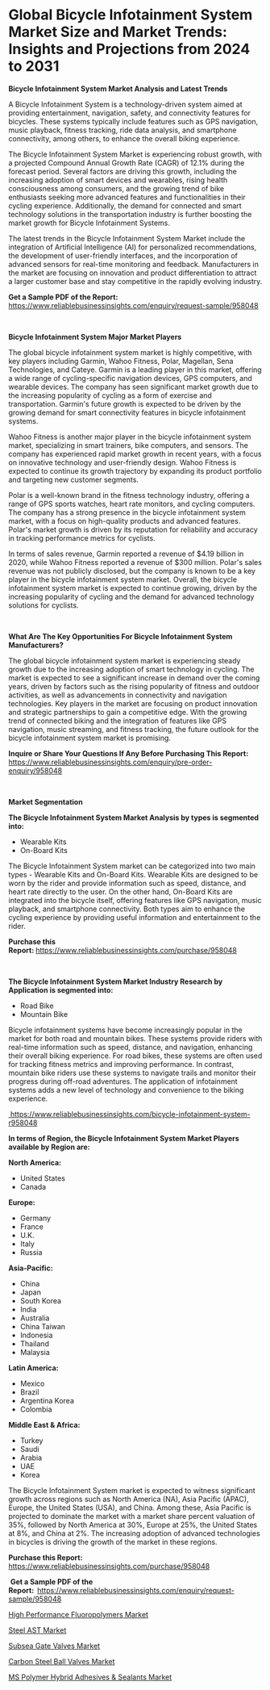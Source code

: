 <p><h1>Global Bicycle Infotainment System Market Size and Market Trends: Insights and Projections from 2024 to 2031</h1></p><p><strong>Bicycle Infotainment System Market Analysis and Latest Trends</strong></p>
<p><p>A Bicycle Infotainment System is a technology-driven system aimed at providing entertainment, navigation, safety, and connectivity features for bicycles. These systems typically include features such as GPS navigation, music playback, fitness tracking, ride data analysis, and smartphone connectivity, among others, to enhance the overall biking experience.</p><p>The Bicycle Infotainment System Market is experiencing robust growth, with a projected Compound Annual Growth Rate (CAGR) of 12.1% during the forecast period. Several factors are driving this growth, including the increasing adoption of smart devices and wearables, rising health consciousness among consumers, and the growing trend of bike enthusiasts seeking more advanced features and functionalities in their cycling experience. Additionally, the demand for connected and smart technology solutions in the transportation industry is further boosting the market growth for Bicycle Infotainment Systems.</p><p>The latest trends in the Bicycle Infotainment System Market include the integration of Artificial Intelligence (AI) for personalized recommendations, the development of user-friendly interfaces, and the incorporation of advanced sensors for real-time monitoring and feedback. Manufacturers in the market are focusing on innovation and product differentiation to attract a larger customer base and stay competitive in the rapidly evolving industry.</p></p>
<p><strong>Get a Sample PDF of the Report:&nbsp;</strong> <a href="https://www.reliablebusinessinsights.com/enquiry/request-sample/958048">https://www.reliablebusinessinsights.com/enquiry/request-sample/958048</a></p>
<p>&nbsp;</p>
<p><strong>Bicycle Infotainment System Major Market Players</strong></p>
<p><p>The global bicycle infotainment system market is highly competitive, with key players including Garmin, Wahoo Fitness, Polar, Magellan, Sena Technologies, and Cateye. Garmin is a leading player in this market, offering a wide range of cycling-specific navigation devices, GPS computers, and wearable devices. The company has seen significant market growth due to the increasing popularity of cycling as a form of exercise and transportation. Garmin's future growth is expected to be driven by the growing demand for smart connectivity features in bicycle infotainment systems.</p><p>Wahoo Fitness is another major player in the bicycle infotainment system market, specializing in smart trainers, bike computers, and sensors. The company has experienced rapid market growth in recent years, with a focus on innovative technology and user-friendly design. Wahoo Fitness is expected to continue its growth trajectory by expanding its product portfolio and targeting new customer segments.</p><p>Polar is a well-known brand in the fitness technology industry, offering a range of GPS sports watches, heart rate monitors, and cycling computers. The company has a strong presence in the bicycle infotainment system market, with a focus on high-quality products and advanced features. Polar's market growth is driven by its reputation for reliability and accuracy in tracking performance metrics for cyclists.</p><p>In terms of sales revenue, Garmin reported a revenue of $4.19 billion in 2020, while Wahoo Fitness reported a revenue of $300 million. Polar's sales revenue was not publicly disclosed, but the company is known to be a key player in the bicycle infotainment system market. Overall, the bicycle infotainment system market is expected to continue growing, driven by the increasing popularity of cycling and the demand for advanced technology solutions for cyclists.</p></p>
<p>&nbsp;</p>
<p><strong>What Are The Key Opportunities For Bicycle Infotainment System Manufacturers?</strong></p>
<p><p>The global bicycle infotainment system market is experiencing steady growth due to the increasing adoption of smart technology in cycling. The market is expected to see a significant increase in demand over the coming years, driven by factors such as the rising popularity of fitness and outdoor activities, as well as advancements in connectivity and navigation technologies. Key players in the market are focusing on product innovation and strategic partnerships to gain a competitive edge. With the growing trend of connected biking and the integration of features like GPS navigation, music streaming, and fitness tracking, the future outlook for the bicycle infotainment system market is promising.</p></p>
<p><strong>Inquire or Share Your Questions If Any Before Purchasing This Report:</strong> <a href="https://www.reliablebusinessinsights.com/enquiry/pre-order-enquiry/958048">https://www.reliablebusinessinsights.com/enquiry/pre-order-enquiry/958048</a></p>
<p>&nbsp;</p>
<p><strong>Market Segmentation</strong></p>
<p><strong>The Bicycle Infotainment System Market Analysis by types is segmented into:</strong></p>
<p><ul><li>Wearable Kits</li><li>On-Board Kits</li></ul></p>
<p><p>The Bicycle Infotainment System market can be categorized into two main types - Wearable Kits and On-Board Kits. Wearable Kits are designed to be worn by the rider and provide information such as speed, distance, and heart rate directly to the user. On the other hand, On-Board Kits are integrated into the bicycle itself, offering features like GPS navigation, music playback, and smartphone connectivity. Both types aim to enhance the cycling experience by providing useful information and entertainment to the rider.</p></p>
<p><strong>Purchase this Report:&nbsp;</strong><a href="https://www.reliablebusinessinsights.com/purchase/958048">https://www.reliablebusinessinsights.com/purchase/958048</a></p>
<p>&nbsp;</p>
<p><strong>The Bicycle Infotainment System Market Industry Research by Application is segmented into:</strong></p>
<p><ul><li>Road Bike</li><li>Mountain Bike</li></ul></p>
<p><p>Bicycle infotainment systems have become increasingly popular in the market for both road and mountain bikes. These systems provide riders with real-time information such as speed, distance, and navigation, enhancing their overall biking experience. For road bikes, these systems are often used for tracking fitness metrics and improving performance. In contrast, mountain bike riders use these systems to navigate trails and monitor their progress during off-road adventures. The application of infotainment systems adds a new level of technology and convenience to the biking experience.</p></p>
<p><a href="https://www.reliablebusinessinsights.com/bicycle-infotainment-system-r958048">&nbsp;https://www.reliablebusinessinsights.com/bicycle-infotainment-system-r958048</a></p>
<p><strong>In terms of Region, the Bicycle Infotainment System Market Players available by Region are:</strong></p>
<p>
    <p> <strong> North America: </strong>
        <ul>
            <li>United States</li>
            <li>Canada</li>
        </ul>
        </p> 
    <p> <strong> Europe: </strong>
        <ul>
            <li>Germany</li>
            <li>France</li>
            <li>U.K.</li>
            <li>Italy</li>
            <li>Russia</li>
        </ul>
        </p> 
    <p> <strong> Asia-Pacific: </strong>
        <ul>
            <li>China</li>
            <li>Japan</li>
            <li>South Korea</li>
            <li>India</li>
            <li>Australia</li>
            <li>China Taiwan</li>
            <li>Indonesia</li>
            <li>Thailand</li>
            <li>Malaysia</li>
        </ul>
        </p> 
    <p> <strong> Latin America: </strong>
        <ul>
            <li>Mexico</li>
            <li>Brazil</li>
            <li>Argentina Korea</li>
            <li>Colombia</li>
        </ul>
        </p> 
    <p> <strong> Middle East & Africa: </strong>
        <ul>
            <li>Turkey</li>
            <li>Saudi</li>
            <li>Arabia</li>
            <li>UAE</li>
            <li>Korea</li>
        </ul>
    </p>
    </p>
<p><p>The Bicycle Infotainment System market is expected to witness significant growth across regions such as North America (NA), Asia Pacific (APAC), Europe, the United States (USA), and China. Among these, Asia Pacific is projected to dominate the market with a market share percent valuation of 35%, followed by North America at 30%, Europe at 25%, the United States at 8%, and China at 2%. The increasing adoption of advanced technologies in bicycles is driving the growth of the market in these regions.</p></p>
<p><strong>Purchase this Report: </strong><a href="https://www.reliablebusinessinsights.com/purchase/958048">https://www.reliablebusinessinsights.com/purchase/958048</a></p>
<p>&nbsp;<strong>Get a Sample PDF of the Report:&nbsp;&nbsp;</strong><a href="https://www.reliablebusinessinsights.com/enquiry/request-sample/958048">https://www.reliablebusinessinsights.com/enquiry/request-sample/958048</a></p>
<p><strong></strong></p>
<p><p><a href="https://issuu.com/reportprime-2/docs/high-performance-fluoropolymers-mar_0542e02a2332c1">High Performance Fluoropolymers Market</a></p><p><a href="https://github.com/angelajermaine/Market-Research-Report-List-5/blob/main/steel-ast-market.md">Steel AST Market</a></p><p><a href="https://medium.com/@breanakozey2023/global-subsea-gate-valves-market-sector-2024-2031-market-metrics-and-market-strategic-insights-e2369bdb318c">Subsea Gate Valves Market</a></p><p><a href="https://medium.com/@danialhayes/carbon-steel-ball-valves-market-indicators-market-size-regional-breakdown-market-player-2b2f22897a41">Carbon Steel Ball Valves Market</a></p><p><a href="https://github.com/hrhzhypq19/Market-Research-Report-List-1/blob/main/ms-polymer-hybrid-adhesives-sealants-market.md">MS Polymer Hybrid Adhesives & Sealants Market</a></p></p>